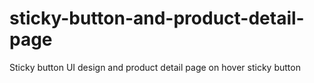 # sticky-button-and-product-detail-page
Sticky button UI design and product detail page on hover sticky button
